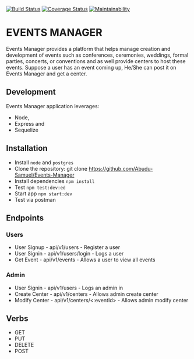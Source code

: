[![Build Status](https://travis-ci.org/Abudu-Samuel/Events-Manager.svg?branch=develop)](https://travis-ci.org/Abudu-Samuel/Events-Manager)
[![Coverage Status](https://coveralls.io/repos/github/Abudu-Samuel/Events-Manager/badge.svg)](https://coveralls.io/github/Abudu-Samuel/Events-Manager)
[![Maintainability](https://api.codeclimate.com/v1/badges/b3764dff0e8fc2e3fcfd/maintainability)](https://codeclimate.com/github/Abudu-Samuel/Events-Manager/maintainability)


# EVENTS MANAGER 

Events Manager provides a platform that helps manage creation and development of events such as conferences, ceremonies, weddings, formal parties, concerts, or conventions and as well provide centers to host these events. Suppose a user has an event coming up, He/She can post it on Events Manager and get a center.

## Development
Events Manager application leverages:
*  Node,
* Express and
* Sequelize  

## Installation
- Install  `node` and `postgres` 
- Clone the repository: git clone https://github.com/Abudu-Samuel/Events-Manager
- Install dependencies `npm install`
- Test `npm test:dev:ed`
- Start app `npm start:dev`
- Test via postman

## Endpoints

### Users
- User Signup                - api/v1/users                      - Register a user
- User Signin                - api/v1/users/login                - Logs a user
- Get Event                  - api/v1/events                     - Allows a user to view all events


### Admin
- User Signin               - api/v1/users                       - Logs an admin in
- Create Center             - api/v1/centers                     - Allows admin create center
- Modify Center             - api/v1/centers/<:eventId>          - Allows admin modify center

## Verbs
- GET
- PUT
- DELETE
- POST